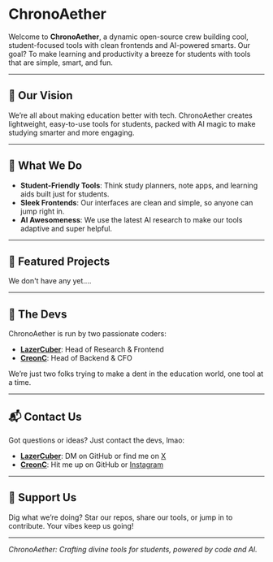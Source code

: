 # ChronoAether
Welcome to **ChronoAether**, a dynamic open-source crew building cool, student-focused tools with clean frontends and AI-powered smarts. Our goal? To make learning and productivity a breeze for students with tools that are simple, smart, and fun.

---

## 🌟 Our Vision
We’re all about making education better with tech. ChronoAether creates lightweight, easy-to-use tools for students, packed with AI magic to make studying smarter and more engaging.

---

## 🎯 What We Do
- **Student-Friendly Tools**: Think study planners, note apps, and learning aids built just for students.
- **Sleek Frontends**: Our interfaces are clean and simple, so anyone can jump right in.
- **AI Awesomeness**: We use the latest AI research to make our tools adaptive and super helpful.

---

## 🚀 Featured Projects
We don't have any yet....

---

## 👥 The Devs
ChronoAether is run by two passionate coders:
- **[LazerCuber](https://github.com/LazerCuber)**: Head of Research & Frontend
- **[CreonC](https://github.com/CreonC)**: Head of Backend & CFO

We’re just two folks trying to make a dent in the education world, one tool at a time.

---

## 📬 Contact Us
Got questions or ideas? Just contact the devs, lmao:
- **[LazerCuber](https://github.com/LazerCuber)**: DM on GitHub or find me on [X](https://x.com/LazerCuber)
- **[CreonC](https://github.com/CreonC)**: Hit me up on GitHub or [Instagram](https://www.instagram.com/creon_choi/) 

---

## 🙌 Support Us
Dig what we’re doing? Star our repos, share our tools, or jump in to contribute. Your vibes keep us going!

---

*ChronoAether: Crafting divine tools for students, powered by code and AI.*
